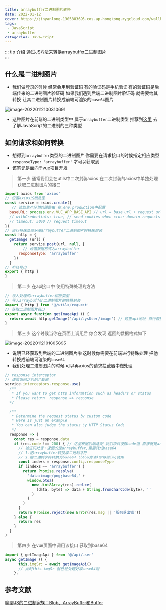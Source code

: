 ```yaml
---
title: arraybuffer二进制图片转换
date: 2022-01-12
cover: https://jinyanlong-1305883696.cos.ap-hongkong.myqcloud.com/wallhaven-o37oj9-min.jpg
tags:
 - JavaScript
 - arraybuffer
categories: JavaScript
---
```


::: tip 介绍
通过JS方法来转换arraybuffer二进制图片 <br>
:::

<!-- more -->

## 什么是二进制图片

* 我们做登录的时候 经常会用到验证码 有的验证码是手机验证 有的验证码是后端传来的二进制图片验证码 如果我们遇到后端二进制图片验证码 就需要给其转换 让其二进制图片转换成前端可渲染的`base64`图片

![image-20220112100310691](https://jinyanlong-1305883696.cos.ap-hongkong.myqcloud.com/image-20220112100310691.png)

* 这种图片在前端的二进制类型中 属于`arraybuffer`二进制类型 推荐到[这里](https://zhuanlan.zhihu.com/p/97768916) 去了解JavaScript的二进制的三种类型

## 如何请求和如何转换

* 想得到`arraybuffer`类型的二进制图片 你需要在请求接口的时候指定相应类型 ` responseType: 'arraybuffer'` 才可以获取到
* 该笔记是面向于vue项目开发

> 第一步 通常我们会在utils中二次封装axios 在二次封装的axios中单独处理获取二进制图片的接口

```js
import axios from 'axios'
// 设置axios的根路径
const service = axios.create({
   // 读取生产环境的跟路由 在.env.production中配置
  baseURL: process.env.VUE_APP_BASE_API // url = base url + request url
  // withCredentials: true, // send cookies when cross-domain requests
  // timeout: 5000 // request timeout
})
// 进行特殊处理获取arraybuffer二进制图片的特殊封装
const http = {
  getImage (url) {
    return service.post(url, null, {
        // 设置数据格式为arraybuffer
      responseType: 'arraybuffer'
    })
  }
// 命名导出
export { http }
}
```

> 第二步 在api接口中 使用特殊处理的方法

```js
// 导入处理的arraybuffer相应类型
// 导入arraybuffer二进制图片的特殊封装
import { http } from '@/utils/request'
// 获取二进制图片接口
export async function getImageApi () {
  return await http.getImage('/api/sysUser/image') // 这里api地址 自行替换成后端接口文档提供的即可
}
```

> 第三步 这个时候当你在页面上调用后 你会发现 返回的数据格式如下

![image-20220112101605695](https://jinyanlong-1305883696.cos.ap-hongkong.myqcloud.com/image-20220112101605695.png)

* 说明已经获取到后端的二进制图片啦 这时候你需要在前端进行特殊处理 把他转换成前端可渲染的`base64` 
* 我们处理二进制图片的时候 可以再axios的请求拦截器中做处理

```js
// response interceptor
// 请求返回之后的拦截器
service.interceptors.response.use(
  /**
   * If you want to get http information such as headers or status
   * Please return  response => response
  */

  /**
   * Determine the request status by custom code
   * Here is just an example
   * You can also judge the status by HTTP Status Code
   */
  response => {
    const res = response.data
    if (res.code !== 200) { // 这里根据后端适配 我们项目没有code值 直接就是arraybuffer格式的二进制 通常都是直接arraybuffer格式
      // 验证码处理：返回的是arraybuffer,需要转成base64
      // 1.把arraybuffer转换成二进制字符
      // 2.把二进制字符转换为base64 (btoa方法)字符给img使用
      const indexs = response.config.responseType
      if (indexs == 'arraybuffer') {
        return Promise.resolve(
          'data:image/png;base64,' +
          window.btoa(
            new Uint8Array(res).reduce(
              (data, byte) => data + String.fromCharCode(byte), ''
            )
          )
        )
      }
      return Promise.reject(new Error(res.msg || '服务器出错'))
    } else {
      return res
    }
  }
)
```

> 第四步 在vue页面中调用该接口 获取到base64

```js
import { getImageApi } from '@/api/user'    
async getImage () {
      this.imgSrc = await getImageApi()
      // 此时this.imgSr 就已经处理好成base64啦
    },
```

## 参考文献

[聊聊JS的二进制家族：Blob、ArrayBuffer和Buffer](https://zhuanlan.zhihu.com/p/97768916)

